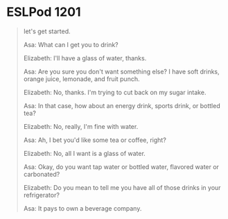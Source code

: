 # ESLPod 1201

>let's get started.
>
>Asa: What can I get you to drink?
>
>Elizabeth: I'll have a glass of water, thanks.
>
>Asa: Are you sure you don't want something else? I have soft drinks, orange juice, lemonade, and fruit punch.
>
>Elizabeth: No, thanks. I'm trying to cut back on my sugar intake.
>
>Asa: In that case, how about an energy drink, sports drink, or bottled tea?
>
>Elizabeth: No, really, I'm fine with water.
>
>Asa: Ah, I bet you'd like some tea or coffee, right?
>
>Elizabeth: No, all I want is a glass of water.
>
>Asa: Okay, do you want tap water or bottled water, flavored water or carbonated?
>
>Elizabeth: Do you mean to tell me you have all of those drinks in your refrigerator?
>
>Asa: It pays to own a beverage company.